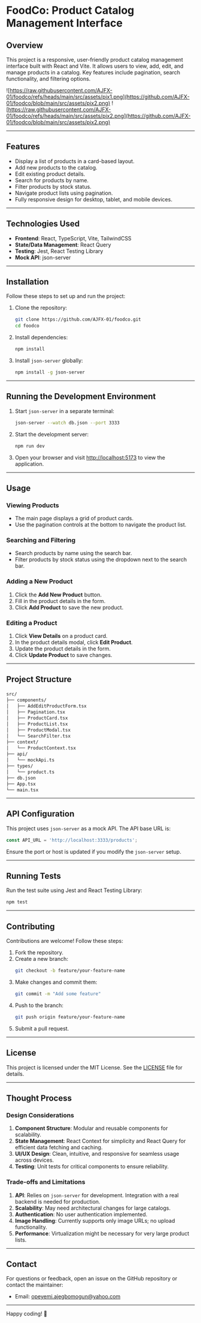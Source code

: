 # FoodCo: Product Catalog Management Interface

## Overview

This project is a responsive, user-friendly product catalog management interface built with React and Vite. It allows users to view, add, edit, and manage products in a catalog. Key features include pagination, search functionality, and filtering options.

![https://raw.githubusercontent.com/AJFX-01/foodco/refs/heads/main/src/assets/pix1.png](https://github.com/AJFX-01/foodco/blob/main/src/assets/pix2.png)
![https://raw.githubusercontent.com/AJFX-01/foodco/refs/heads/main/src/assets/pix2.png](https://github.com/AJFX-01/foodco/blob/main/src/assets/pix2.png)

---

## Features

- Display a list of products in a card-based layout.
- Add new products to the catalog.
- Edit existing product details.
- Search for products by name.
- Filter products by stock status.
- Navigate product lists using pagination.
- Fully responsive design for desktop, tablet, and mobile devices.

---

## Technologies Used

- **Frontend**: React, TypeScript, Vite, TailwindCSS
- **State/Data Management**: React Query
- **Testing**: Jest, React Testing Library
- **Mock API**: json-server

---

## Installation

Follow these steps to set up and run the project:

1. Clone the repository:
   ```bash
   git clone https://github.com/AJFX-01/foodco.git
   cd foodco
   ```

2. Install dependencies:
   ```bash
   npm install
   ```

3. Install `json-server` globally:
   ```bash
   npm install -g json-server
   ```

---

## Running the Development Environment

1. Start `json-server` in a separate terminal:
   ```bash
   json-server --watch db.json --port 3333
   ```

2. Start the development server:
   ```bash
   npm run dev
   ```

3. Open your browser and visit [http://localhost:5173](http://localhost:5173) to view the application.

---

## Usage

### Viewing Products
- The main page displays a grid of product cards.
- Use the pagination controls at the bottom to navigate the product list.

### Searching and Filtering
- Search products by name using the search bar.
- Filter products by stock status using the dropdown next to the search bar.

### Adding a New Product
1. Click the **Add New Product** button.
2. Fill in the product details in the form.
3. Click **Add Product** to save the new product.

### Editing a Product
1. Click **View Details** on a product card.
2. In the product details modal, click **Edit Product**.
3. Update the product details in the form.
4. Click **Update Product** to save changes.

---

## Project Structure

```plaintext
src/
├── components/
│   ├── AddEditProductForm.tsx
│   ├── Pagination.tsx
│   ├── ProductCard.tsx
│   ├── ProductList.tsx
│   ├── ProductModal.tsx
│   └── SearchFilter.tsx
├── context/
│   └── ProductContext.tsx
├── api/
│   └── mockApi.ts
├── types/
│   └── product.ts
├── db.json
├── App.tsx
└── main.tsx
```

---

## API Configuration

This project uses `json-server` as a mock API. The API base URL is:

```javascript
const API_URL = 'http://localhost:3333/products';
```

Ensure the port or host is updated if you modify the `json-server` setup.

---

## Running Tests

Run the test suite using Jest and React Testing Library:

```bash
npm test
```

---

## Contributing

Contributions are welcome! Follow these steps:

1. Fork the repository.
2. Create a new branch:
   ```bash
   git checkout -b feature/your-feature-name
   ```
3. Make changes and commit them:
   ```bash
   git commit -m "Add some feature"
   ```
4. Push to the branch:
   ```bash
   git push origin feature/your-feature-name
   ```
5. Submit a pull request.

---

## License

This project is licensed under the MIT License. See the [LICENSE](LICENSE) file for details.

---

## Thought Process

### Design Considerations
1. **Component Structure**: Modular and reusable components for scalability.
2. **State Management**: React Context for simplicity and React Query for efficient data fetching and caching.
3. **UI/UX Design**: Clean, intuitive, and responsive for seamless usage across devices.
4. **Testing**: Unit tests for critical components to ensure reliability.

### Trade-offs and Limitations
1. **API**: Relies on `json-server` for development. Integration with a real backend is needed for production.
2. **Scalability**: May need architectural changes for large catalogs.
3. **Authentication**: No user authentication implemented.
4. **Image Handling**: Currently supports only image URLs; no upload functionality.
5. **Performance**: Virtualization might be necessary for very large product lists.

---

## Contact

For questions or feedback, open an issue on the GitHub repository or contact the maintainer:

- Email: [opeyemi.ajegbomogun@yahoo.com](mailto:opeyemi.ajegbomogun@yahoo.com)

---

Happy coding! 🚀
